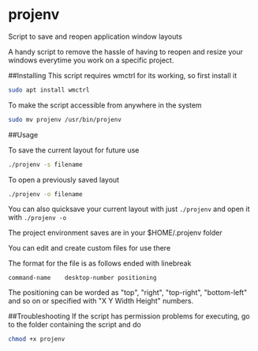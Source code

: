 # projenv
Script to save and reopen application window layouts

A handy script to remove the hassle of having to reopen and resize your windows everytime you work on a specific project.

##Installing
This script requires wmctrl for its working, so first install it
```bash
sudo apt install wmctrl
```
To make the script accessible from anywhere in the system
```bash
sudo mv projenv /usr/bin/projenv
```

##Usage

To save the current layout for future use
```bash
./projenv -s filename
```
To open a previously saved layout
```bash
./projenv -o filename
```

You can also quicksave your current layout with just
`./projenv` and open it with `./projenv -o`

The project environment saves are in your $HOME/.projenv folder

You can edit and create custom files for use there

The format for the file is as follows ended with linebreak
```text
command-name	desktop-number positioning
```
The positioning can be worded as "top", "right", "top-right", "bottom-left" and so on or specified with "X Y Width Height" numbers.

##Troubleshooting
If the script has permission problems for executing, go to the folder containing the script and do
```bash
chmod +x projenv
```